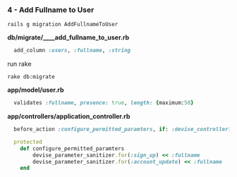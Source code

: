 ### 4 - Add Fullname to User

    rails g migration AddFullnameToUser


**db/migrate/____add_fullname_to_user.rb**

```ruby
  add_column :users, :fullname, :string
```

run rake

    rake db:migrate

**app/model/user.rb**

```ruby
  validates :fullname, presence: true, length: {maximum:50}
```

**app/controllers/application_controller.rb**

```ruby
  before_action :configure_permitted_paramters, if: :devise_controller?

  protected
  	def configure_permitted_paramters
  		devise_parameter_sanitizer.for(:sign_up) << :fullname
  		devise_parameter_sanitizer.for(:account_update) << :fullname
  	end
```

